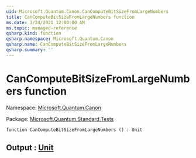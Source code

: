 ```yaml
---
uid: Microsoft.Quantum.Canon.CanComputeBitSizeFromLargeNumbers
title: CanComputeBitSizeFromLargeNumbers function
ms.date: 3/24/2021 12:00:00 AM
ms.topic: managed-reference
qsharp.kind: function
qsharp.namespace: Microsoft.Quantum.Canon
qsharp.name: CanComputeBitSizeFromLargeNumbers
qsharp.summary: ''
---
```


# CanComputeBitSizeFromLargeNumbers function

Namespace: [Microsoft.Quantum.Canon](xref:Microsoft.Quantum.Canon)

Package: [Microsoft.Quantum.Standard.Tests](https://nuget.org/packages/Microsoft.Quantum.Standard.Tests)




```qsharp
function CanComputeBitSizeFromLargeNumbers () : Unit
```


## Output : [Unit](xref:microsoft.quantum.lang-ref.unit)

